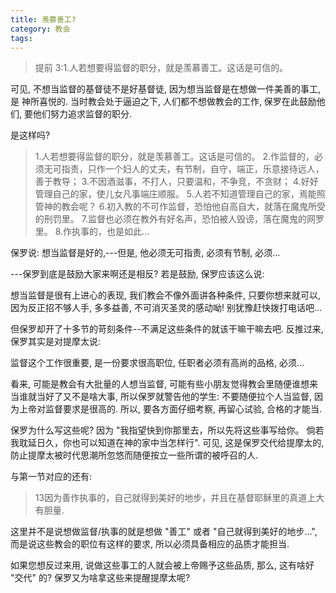```yaml
---
title: 羡慕善工?
category: 教会
tags:
---
```


> 提前 3:1.人若想要得监督的职分，就是羡慕善工。这话是可信的。

可见, 不想当监督的基督徒不是好基督徒, 因为想当监督是在想做一件美善的事工, 是 神所喜悦的. 当时教会处于逼迫之下, 人们都不想做教会的工作, 保罗在此鼓励他们, 要他们努力追求监督的职分.

是这样吗?

>1.人若想要得监督的职分，就是羡慕善工。这话是可信的。
2.作监督的，必须无可指责，只作一个妇人的丈夫，有节制，自守，端正，乐意接待远人，善于教导；
3.不因酒滋事，不打人，只要温和，不争竞，不贪财；
4.好好管理自己的家，使儿女凡事端庄顺服。
5.人若不知道管理自己的家，焉能照管神的教会呢？
6.初入教的不可作监督，恐怕他自高自大，就落在魔鬼所受的刑罚里。
7.监督也必须在教外有好名声，恐怕被人毁谤，落在魔鬼的网罗里。
8.作执事的，也是如此...

保罗说: 想当监督是好的,---但是, 他必须无可指责, 必须有节制, 必须...

---保罗到底是鼓励大家来啊还是相反? 若是鼓励, 保罗应该这么说:

想当监督是很有上进心的表现, 我们教会不像外面讲各种条件, 只要你想来就可以, 因为反正招不够人手, 多多益善, 不可消灭圣灵的感动呦! 别犹豫赶快拨打电话吧...

但保罗却开了十多节的苛刻条件--不满足这些条件的就该干嘛干嘛去吧. 反推过来, 保罗其实是对提摩太说:

监督这个工作很重要, 是一份要求很高职位, 任职者必须有高尚的品格, 必须...

看来, 可能是教会有大批量的人想当监督, 可能有些小朋友觉得教会里随便谁想来当谁就当好了又不是啥大事, 所以保罗就警告他的学生: 不要随便拉个人当监督, 因为上帝对监督要求是很高的. 所以, 要各方面仔细考察, 再留心试验,  合格的才能当.

保罗为什么写这些呢? 因为 "我指望快到你那里去，所以先将这些事写给你。 倘若我耽延日久，你也可以知道在神的家中当怎样行". 可见, 这是保罗交代给提摩太的, 防止提摩太被时代思潮所忽悠而随便按立一些所谓的被呼召的人.

与第一节对应的还有:

> 13因为善作执事的，自己就得到美好的地步，并且在基督耶稣里的真道上大有胆量.

这里并不是说想做监督/执事的就是想做 "善工" 或者 "自己就得到美好的地步...", 而是说这些教会的职位有这样的要求, 所以必须具备相应的品质才能担当.

如果您想反过来用, 说做这些事工的人就会被上帝赐予这些品质, 那么, 这有啥好 "交代" 的? 保罗又为啥拿这些来提醒提摩太呢?
